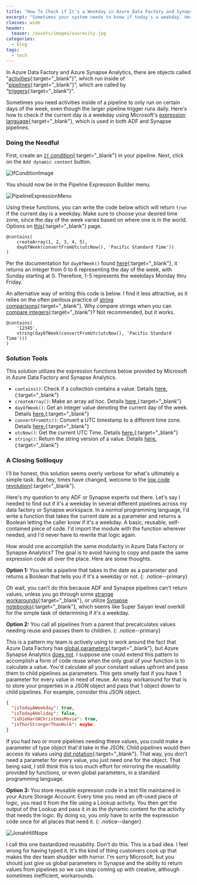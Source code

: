 ```yaml
---
title: "How To Check if It's a Weekday in Azure Data Factory and Synapse Analytics"
excerpt: "Sometimes your system needs to know if today's a weekday. Here's how to find out using Microsoft's Azure Data Factory or Azure Synapse Analytics."
classes: wide
header:
  teaser: /assets/images/azurecity.jpg
categories:
  - blog
tags:
  - tech
---
```


In Azure Data Factory and Azure Synapse Analytics, there are objects called "[activities](https://learn.microsoft.com/en-us/azure/data-factory/concepts-pipelines-activities?tabs=data-factory){:target="_blank"}", which run inside of "[pipelines](https://learn.microsoft.com/en-us/azure/data-factory/concepts-pipelines-activities?tabs=data-factory){:target="_blank"}", which are called by "[triggers](https://learn.microsoft.com/en-us/azure/data-factory/concepts-pipeline-execution-triggers){:target="_blank"}".

Sometimes you need activities inside of a pipeline to only run on certain days of the week, even though the larger pipeline trigger runs daily. Here's how to check if the current day is a weekday using Microsoft's [expression language](https://learn.microsoft.com/en-us/azure/data-factory/control-flow-expression-language-functions){:target="_blank"}, which is used in both ADF and Synapse pipelines.

### Doing the Needful

First, create an [`If` condition](https://learn.microsoft.com/en-us/azure/data-factory/control-flow-if-condition-activity){:target="_blank"} in your pipeline. Next, click on the `Add dynamic content` button.

![IfConditionImage](/assets/images/ifcondition.png)

You should now be in the Pipeline Expression Builder menu.

![PipelineExpressionMenu](/assets/images/expressionbuilder.png)

Using these functions, you can write the code below which will return `true` if the current day is a weekday. Make sure to choose your desired time zone, since the day of the week varies based on where one is in the world. Options on [this](https://learn.microsoft.com/en-us/windows-hardware/manufacture/desktop/default-time-zones?view=windows-11#time-zones){:target="_blank"} page.

```
@contains(
    createArray(1, 2, 3, 4, 5),
    dayOfWeek(convertFromUtc(utcNow(), 'Pacific Standard Time'))
)
```

Per the documentation for `dayOfWeek()` found [here](https://learn.microsoft.com/en-us/azure/data-factory/control-flow-expression-language-functions#dayOfWeek){:target="_blank"}, it returns an integer from 0 to 6 representing the day of the week, with Sunday starting at 0. Therefore, 1-5 represents the weekdays Monday thru Friday.

An alternative way of writing this code is below. I find it less attractive, as it relies on the often perilous practice of [string comparisons](https://softwareengineering.stackexchange.com/questions/439396/is-it-bad-practice-to-compare-string-representation-on-an-object-instead-of-its){:target="_blank"}. Why compare strings when you can [compare integers](https://stackoverflow.com/questions/4904179/why-is-integer-comparison-faster-then-string-comparison){:target="_blank"}? Not recommended, but it works.

```
@contains(
    '12345',
    string(dayOfWeek(convertFromUtc(utcNow(), 'Pacific Standard Time')))
)
```

### Solution Tools

This solution utilizes the expression functions below provided by Microsoft in Azure Data Factory and Synapse Analytics.

* `contains()`: Check if a collection contains a value. Details [here.](https://learn.microsoft.com/en-us/azure/data-factory/control-flow-expression-language-functions#contains){:target="_blank"}
* `createArray()`: Make an array ad hoc. Details [here.](https://learn.microsoft.com/en-us/azure/data-factory/control-flow-expression-language-functions#createArray){:target="_blank"}
* `dayOfWeek()`: Get an integer value denoting the current day of the week. Details [here.](https://learn.microsoft.com/en-us/azure/data-factory/control-flow-expression-language-functions#dayOfWeek){:target="_blank"}
* `convertFromUtc()`: Convert a UTC timestamp to a different time zone. Details [here.](https://learn.microsoft.com/en-us/azure/data-factory/control-flow-expression-language-functions#convertFromUtc){:target="_blank"}
* `utcNow()`: Get the current UTC Time. Details [here.](https://learn.microsoft.com/en-us/azure/data-factory/control-flow-expression-language-functions#utcNow){:target="_blank"}
* `string()`: Return the string version of a value. Details [here.](https://learn.microsoft.com/en-us/azure/data-factory/control-flow-expression-language-functions#string){:target="_blank"}

### A Closing Soliloquy

I'll be honest, this solution seems overly verbose for what's ultimately a simple task. But hey, times have changed, welcome to the [low code revolution](https://www.ben-morris.com/azure-data-factory-myth-code-free-data-warehouse/){:target="_blank"}.

Here's my question to any ADF or Synapse experts out there. Let's say I needed to find out if it's a weekday in several different pipelines across my data factory or Synapse workspace. In a *normal* programming language, I'd write a function that takes the current date as a parameter and returns a Boolean letting the caller know if it's a weekday. A basic, reusable, self-contained piece of code. I'd import the module with the function wherever needed, and I'd never have to rewrite that logic again.

How would one accomplish the same modularity in Azure Data Factory or Synapse Analytics? The goal is to avoid having to copy and paste the same expression code all over the place. Here are some thoughts.

**Option 1:** You write a pipeline that takes in the date as a parameter and returns a Boolean that tells you if it's a weekday or not.
{: .notice--primary}

Oh wait, you can't do this because ADF and Synapse pipelines can't return values, unless you go through some [strange workarounds](https://stackoverflow.com/questions/72548774/returning-a-value-from-a-data-factory-pipeline){:target="_blank"}, or utilize [Synapse notebooks](https://learn.microsoft.com/en-us/azure/synapse-analytics/synapse-notebook-activity?tabs=classical#read-synapse-notebook-cell-output-value){:target="_blank"}, which seems like Super Saiyan level overkill for the simple task of determining if it's a weekday.

**Option 2:** You call all pipelines from a parent that precalculates values needing reuse and passes them to children.
{: .notice--primary}

This is a pattern my team is actively using to work around the fact that Azure Data Factory has [global parameters](https://learn.microsoft.com/en-us/azure/data-factory/author-global-parameters){:target="_blank"}, but Azure Synapse Analytics [does not](https://feedback.azure.com/d365community/idea/eaa47674-0442-ec11-a819-000d3ae2b5ca). I suppose one could extend this pattern to accomplish a form of code reuse when the only goal of your function is to calculate a value. You'd calculate all your constant values upfront and pass them to child pipelines as parameters. This gets smelly fast if you have 1 parameter for every value in need of reuse. An easy workaround for that is to store your properties in a JSON object and pass that 1 object down to child pipelines. For example, consider this JSON object.

``` JSON
{
  "isTodayAWeekday": true,
  "isTodayAHoliday": false,
  "isDieHardAChristmasMovie": true,
  "isThorStrongerThanHulk": maybe
}
```

If you had two or more pipelines needing these values, you could make a parameter of type object that'd take in the JSON. Child pipelines would then access its values using [dot notation](https://learn.microsoft.com/en-us/azure/data-factory/how-to-expression-language-functions#examples-of-using-parameters-in-expressions){:target="_blank"}. That way, you don't need a parameter for every value, you just need one for the object. That being said, I still think this is too much effort for mirroring the reusability provided by functions, or even global parameters, in a standard programming language.

**Option 3:** You store reusable expression code in a text file maintained in your Azure Storage Account. Every time you need an oft-used piece of logic, you read it from the file using a Lookup activity. You then get the output of the Lookup and pass it in as the dynamic content for the activity that needs the logic. By doing so, you only have to write the expression code once for all places that need it.
{: .notice--danger}

![JonahHillNope](/assets/images/jonahhill-nope.gif)

I call this one bastardized reusability. Don't do this. This is a bad idea. I feel wrong for having typed it. It's the kind of thing customers cook up that makes the dev team shudder with horror. I'm sorry Microsoft, but you should just give us global parameters in Synapse and the ability to return values from pipelines so we can stop coming up with creative, although sometimes inefficient, workarounds.
